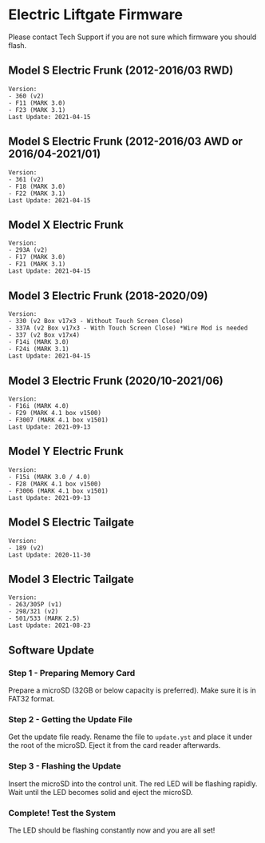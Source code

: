 # Electric Liftgate Firmware

Please contact Tech Support if you are not sure which firmware you should flash.

## Model S Electric Frunk (2012-2016/03 RWD)
```
Version:
- 360 (v2)
- F11 (MARK 3.0)
- F23 (MARK 3.1)
Last Update: 2021-04-15
```

## Model S Electric Frunk (2012-2016/03 AWD or 2016/04-2021/01)
```
Version:
- 361 (v2)
- F18 (MARK 3.0)
- F22 (MARK 3.1)
Last Update: 2021-04-15
```

## Model X Electric Frunk
```
Version:
- 293A (v2)
- F17 (MARK 3.0)
- F21 (MARK 3.1)
Last Update: 2021-04-15
```

## Model 3 Electric Frunk (2018-2020/09)
```
Version:
- 330 (v2 Box v17x3 - Without Touch Screen Close)
- 337A (v2 Box v17x3 - With Touch Screen Close) *Wire Mod is needed
- 337 (v2 Box v17x4)
- F14i (MARK 3.0)
- F24i (MARK 3.1)
Last Update: 2021-04-15
```

## Model 3 Electric Frunk (2020/10-2021/06)
```
Version:
- F16i (MARK 4.0)
- F29 (MARK 4.1 box v1500)
- F3007 (MARK 4.1 box v1501)
Last Update: 2021-09-13
```


## Model Y Electric Frunk
```
Version:
- F15i (MARK 3.0 / 4.0)
- F28 (MARK 4.1 box v1500)
- F3006 (MARK 4.1 box v1501)
Last Update: 2021-09-13
```

## Model S Electric Tailgate
```
Version:
- 189 (v2)
Last Update: 2020-11-30
```

## Model 3 Electric Tailgate
```
Version:
- 263/305P (v1)
- 298/321 (v2)
- 501/533 (MARK 2.5)
Last Update: 2021-08-23
```

## Software Update
### Step 1 - Preparing Memory Card
Prepare a microSD (32GB or below capacity is preferred).
Make sure it is in FAT32 format.

### Step 2 - Getting the Update File
Get the update file ready.
Rename the file to `update.yst` and place it under the root of the microSD.
Eject it from the card reader afterwards.

### Step 3 - Flashing the Update
Insert the microSD into the control unit.
The red LED will be flashing rapidly.
Wait until the LED becomes solid and eject the microSD.

### Complete! Test the System
The LED should be flashing constantly now and you are all set!
